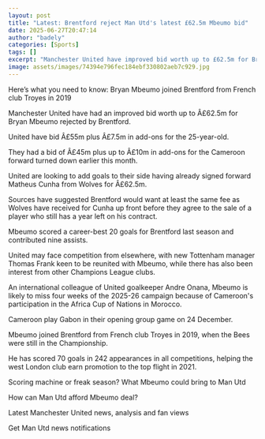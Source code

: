 ```yaml
---
layout: post
title: "Latest: Brentford reject Man Utd's latest £62.5m Mbeumo bid"
date: 2025-06-27T20:47:14
author: "badely"
categories: [Sports]
tags: []
excerpt: "Manchester United have improved bid worth up to £62.5m for Bryan Mbeumo rejected by Brentford."
image: assets/images/74394e796fec184ebf330802aeb7c929.jpg
---
```


Here’s what you need to know: Bryan Mbeumo joined Brentford from French club Troyes in 2019

Manchester United have had an improved bid worth up to Â£62.5m for Bryan Mbeumo rejected by Brentford.

United have bid Â£55m plus Â£7.5m in add-ons for the 25-year-old.

They had a bid of Â£45m plus up to Â£10m in add-ons for the Cameroon forward turned down earlier this month.

United are looking to add goals to their side having already signed forward Matheus Cunha from Wolves for Â£62.5m.

Sources have suggested Brentford would want at least the same fee as Wolves have received for Cunha up front before they agree to the sale of a player who still has a year left on his contract.

Mbeumo scored a career-best 20 goals for Brentford last season and contributed nine assists.

United may face competition from elsewhere, with new Tottenham manager Thomas Frank keen to be reunited with Mbeumo, while there has also been interest from other Champions League clubs.

An international colleague of United goalkeeper Andre Onana, Mbeumo is likely to miss four weeks of the 2025-26 campaign because of Cameroon's participation in the Africa Cup of Nations in Morocco.

Cameroon play Gabon in their opening group game on 24 December.

Mbeumo joined Brentford from French club Troyes in 2019, when the Bees were still in the Championship.

He has scored 70 goals in 242 appearances in all competitions, helping the west London club earn promotion to the top flight in 2021.

Scoring machine or freak season? What Mbeumo could bring to Man Utd

How can Man Utd afford Mbeumo deal?

Latest Manchester United news, analysis and fan views

Get Man Utd news notifications

